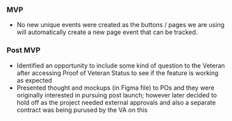 ### MVP 
- No new unique events were created as the buttons / pages we are using will automatically create a new page event that can be tracked. 

### Post MVP 
- Identified an opportunity to include some kind of question to the Veteran after accessing Proof of Veteran Status to see if the feature is working as expected
- Presented thought and mockups (in Figma file) to POs and they were originally interested in pursuing post launch; however later decided to hold off as the project needed external approvals and also a separate contract was being purused by the VA on this 
